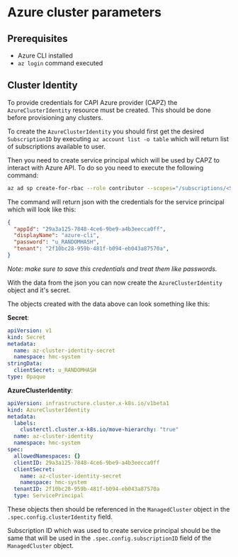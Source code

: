 # Azure cluster parameters

## Prerequisites

- Azure CLI installed
- `az login` command executed

## Cluster Identity

To provide credentials for CAPI Azure provider (CAPZ) the `AzureClusterIdentity`
resource must be created. This should be done before provisioning any clusters.

To create the `AzureClusterIdentity` you should first get the desired
`SubscriptionID` by executing `az account list -o table` which will return list
of subscriptions available to user.

Then you need to create service principal which will be used by CAPZ to interact
with Azure API. To do so you need to execute the following command:

```bash
az ad sp create-for-rbac --role contributor --scopes="/subscriptions/<Subscription ID>"
```

The command will return json with the credentials for the service principal which
will look like this:

```json
{
  "appId": "29a3a125-7848-4ce6-9be9-a4b3eecca0ff",
  "displayName": "azure-cli",
  "password": "u_RANDOMHASH",
  "tenant": "2f10bc28-959b-481f-b094-eb043a87570a",
}
```

*Note: make sure to save this credentials and treat them like passwords.*

With the data from the json you can now create the `AzureClusterIdentity` object
and it's secret.

The objects created with the data above can look something like this:

**Secret**:

```yaml
apiVersion: v1
kind: Secret
metadata:
  name: az-cluster-identity-secret
  namespace: hmc-system
stringData:
  clientSecret: u_RANDOMHASH
type: Opaque
```

**AzureClusterIdentity**:

```yaml
apiVersion: infrastructure.cluster.x-k8s.io/v1beta1
kind: AzureClusterIdentity
metadata:
  labels:
    clusterctl.cluster.x-k8s.io/move-hierarchy: "true"
  name: az-cluster-identity
  namespace: hmc-system
spec:
  allowedNamespaces: {}
  clientID: 29a3a125-7848-4ce6-9be9-a4b3eecca0ff
  clientSecret:
    name: az-cluster-identity-secret
    namespace: hmc-system
  tenantID: 2f10bc28-959b-481f-b094-eb043a87570a
  type: ServicePrincipal
```

These objects then should be referenced in the `ManagedCluster` object in the
`.spec.config.clusterIdentity` field.

Subscription ID which was used to create service principal should be the
same that will be used in the `.spec.config.subscriptionID` field of the
`ManagedCluster` object.
